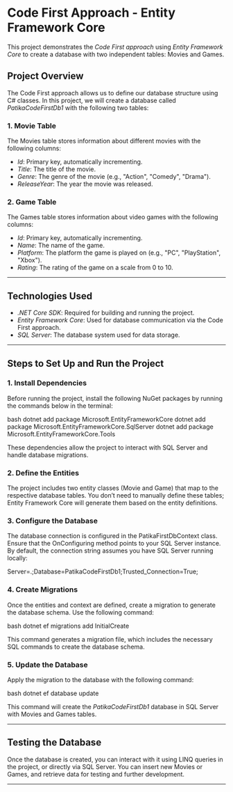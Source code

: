 
# Code First Approach - Entity Framework Core

This project demonstrates the *Code First approach* using *Entity Framework Core* to create a database with two independent tables: Movies and Games.

## Project Overview

The Code First approach allows us to define our database structure using C# classes. In this project, we will create a database called *PatikaCodeFirstDb1* with the following two tables:

### 1. Movie Table
The Movies table stores information about different movies with the following columns:
- *Id*: Primary key, automatically incrementing.
- *Title*: The title of the movie.
- *Genre*: The genre of the movie (e.g., "Action", "Comedy", "Drama").
- *ReleaseYear*: The year the movie was released.

### 2. Game Table
The Games table stores information about video games with the following columns:
- *Id*: Primary key, automatically incrementing.
- *Name*: The name of the game.
- *Platform*: The platform the game is played on (e.g., "PC", "PlayStation", "Xbox").
- *Rating*: The rating of the game on a scale from 0 to 10.

---

## Technologies Used

- *.NET Core SDK*: Required for building and running the project.
- *Entity Framework Core*: Used for database communication via the Code First approach.
- *SQL Server*: The database system used for data storage.

---

## Steps to Set Up and Run the Project

### 1. Install Dependencies

Before running the project, install the following NuGet packages by running the commands below in the terminal:

bash
dotnet add package Microsoft.EntityFrameworkCore
dotnet add package Microsoft.EntityFrameworkCore.SqlServer
dotnet add package Microsoft.EntityFrameworkCore.Tools


These dependencies allow the project to interact with SQL Server and handle database migrations.

### 2. Define the Entities

The project includes two entity classes (Movie and Game) that map to the respective database tables. You don’t need to manually define these tables; Entity Framework Core will generate them based on the entity definitions.

### 3. Configure the Database

The database connection is configured in the PatikaFirstDbContext class. Ensure that the OnConfiguring method points to your SQL Server instance. By default, the connection string assumes you have SQL Server running locally:


Server=.;Database=PatikaCodeFirstDb1;Trusted_Connection=True;


### 4. Create Migrations

Once the entities and context are defined, create a migration to generate the database schema. Use the following command:

bash
dotnet ef migrations add InitialCreate


This command generates a migration file, which includes the necessary SQL commands to create the database schema.

### 5. Update the Database

Apply the migration to the database with the following command:

bash
dotnet ef database update


This command will create the *PatikaCodeFirstDb1* database in SQL Server with Movies and Games tables.

---

## Testing the Database

Once the database is created, you can interact with it using LINQ queries in the project, or directly via SQL Server. You can insert new Movies or Games, and retrieve data for testing and further development.

---
